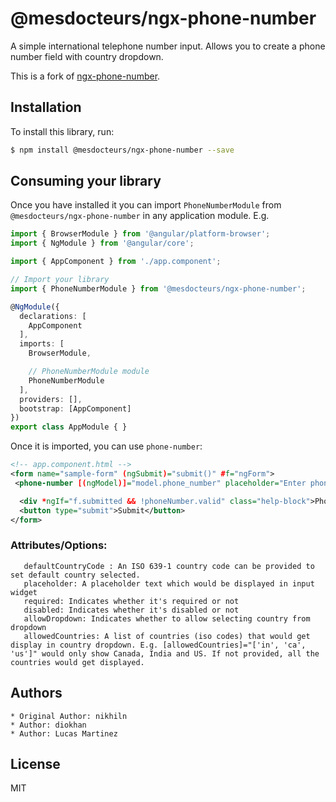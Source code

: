 # @mesdocteurs/ngx-phone-number
A simple international telephone number input. Allows you to create a phone number field with country dropdown. 

This is a fork of [ngx-phone-number](https://github.com/diokhan/ngx-phone-number).
## Installation

To install this library, run:

```bash
$ npm install @mesdocteurs/ngx-phone-number --save
```

## Consuming your library

Once you have installed it you can import `PhoneNumberModule` from `@mesdocteurs/ngx-phone-number` in any application module. E.g.

```typescript
import { BrowserModule } from '@angular/platform-browser';
import { NgModule } from '@angular/core';

import { AppComponent } from './app.component';

// Import your library
import { PhoneNumberModule } from '@mesdocteurs/ngx-phone-number';

@NgModule({
  declarations: [
    AppComponent
  ],
  imports: [
    BrowserModule,

    // PhoneNumberModule module
    PhoneNumberModule
  ],
  providers: [],
  bootstrap: [AppComponent]
})
export class AppModule { }
```

Once it is imported, you can use `phone-number`:

```xml
<!-- app.component.html -->
<form name="sample-form" (ngSubmit)="submit()" #f="ngForm">
 <phone-number [(ngModel)]="model.phone_number" placeholder="Enter phone number" [maxlength]="20" [defaultCountry]="'in'" [required]="true" #phoneNumber="ngModel" name="phone_number" [allowedCountries]="['in', 'ca', 'us']"></phone-number>

  <div *ngIf="f.submitted && !phoneNumber.valid" class="help-block">Phone number is required and should be valid</div>
  <button type="submit">Submit</button>
</form>
```

### Attributes/Options:
       defaultCountryCode : An ISO 639-1 country code can be provided to set default country selected.
       placeholder: A placeholder text which would be displayed in input widget
       required: Indicates whether it's required or not
       disabled: Indicates whether it's disabled or not
       allowDropdown: Indicates whether to allow selecting country from dropdown
       allowedCountries: A list of countries (iso codes) that would get display in country dropdown. E.g. [allowedCountries]="['in', 'ca', 'us']" would only show Canada, India and US. If not provided, all the countries would get displayed.


## Authors
    * Original Author: nikhiln
    * Author: diokhan 
    * Author: Lucas Martinez
## License

MIT

